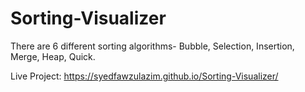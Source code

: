 # Sorting-Visualizer
There are 6 different sorting algorithms- 
  Bubble, Selection, Insertion, Merge, Heap, Quick.


Live Project: https://syedfawzulazim.github.io/Sorting-Visualizer/
